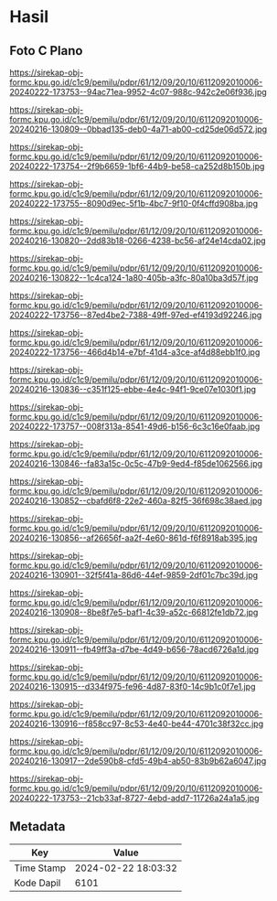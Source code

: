 # Hasil

## Foto C Plano

https://sirekap-obj-formc.kpu.go.id/c1c9/pemilu/pdpr/61/12/09/20/10/6112092010006-20240222-173753--94ac71ea-9952-4c07-988c-942c2e06f936.jpg

https://sirekap-obj-formc.kpu.go.id/c1c9/pemilu/pdpr/61/12/09/20/10/6112092010006-20240216-130809--0bbad135-deb0-4a71-ab00-cd25de06d572.jpg

https://sirekap-obj-formc.kpu.go.id/c1c9/pemilu/pdpr/61/12/09/20/10/6112092010006-20240222-173754--2f9b6659-1bf6-44b9-be58-ca252d8b150b.jpg

https://sirekap-obj-formc.kpu.go.id/c1c9/pemilu/pdpr/61/12/09/20/10/6112092010006-20240222-173755--8090d9ec-5f1b-4bc7-9f10-0f4cffd908ba.jpg

https://sirekap-obj-formc.kpu.go.id/c1c9/pemilu/pdpr/61/12/09/20/10/6112092010006-20240216-130820--2dd83b18-0266-4238-bc56-af24e14cda02.jpg

https://sirekap-obj-formc.kpu.go.id/c1c9/pemilu/pdpr/61/12/09/20/10/6112092010006-20240216-130822--1c4ca124-1a80-405b-a3fc-80a10ba3d57f.jpg

https://sirekap-obj-formc.kpu.go.id/c1c9/pemilu/pdpr/61/12/09/20/10/6112092010006-20240222-173756--87ed4be2-7388-49ff-97ed-ef4193d92246.jpg

https://sirekap-obj-formc.kpu.go.id/c1c9/pemilu/pdpr/61/12/09/20/10/6112092010006-20240222-173756--466d4b14-e7bf-41d4-a3ce-af4d88ebb1f0.jpg

https://sirekap-obj-formc.kpu.go.id/c1c9/pemilu/pdpr/61/12/09/20/10/6112092010006-20240216-130836--c351f125-ebbe-4e4c-94f1-9ce07e1030f1.jpg

https://sirekap-obj-formc.kpu.go.id/c1c9/pemilu/pdpr/61/12/09/20/10/6112092010006-20240222-173757--008f313a-8541-49d6-b156-6c3c16e0faab.jpg

https://sirekap-obj-formc.kpu.go.id/c1c9/pemilu/pdpr/61/12/09/20/10/6112092010006-20240216-130846--fa83a15c-0c5c-47b9-9ed4-f85de1062566.jpg

https://sirekap-obj-formc.kpu.go.id/c1c9/pemilu/pdpr/61/12/09/20/10/6112092010006-20240216-130852--cbafd6f8-22e2-460a-82f5-36f698c38aed.jpg

https://sirekap-obj-formc.kpu.go.id/c1c9/pemilu/pdpr/61/12/09/20/10/6112092010006-20240216-130856--af26656f-aa2f-4e60-861d-f6f8918ab395.jpg

https://sirekap-obj-formc.kpu.go.id/c1c9/pemilu/pdpr/61/12/09/20/10/6112092010006-20240216-130901--32f5f41a-86d6-44ef-9859-2df01c7bc39d.jpg

https://sirekap-obj-formc.kpu.go.id/c1c9/pemilu/pdpr/61/12/09/20/10/6112092010006-20240216-130908--8be8f7e5-baf1-4c39-a52c-66812fe1db72.jpg

https://sirekap-obj-formc.kpu.go.id/c1c9/pemilu/pdpr/61/12/09/20/10/6112092010006-20240216-130911--fb49ff3a-d7be-4d49-b656-78acd6726a1d.jpg

https://sirekap-obj-formc.kpu.go.id/c1c9/pemilu/pdpr/61/12/09/20/10/6112092010006-20240216-130915--d334f975-fe96-4d87-83f0-14c9b1c0f7e1.jpg

https://sirekap-obj-formc.kpu.go.id/c1c9/pemilu/pdpr/61/12/09/20/10/6112092010006-20240216-130916--f858cc97-8c53-4e40-be44-4701c38f32cc.jpg

https://sirekap-obj-formc.kpu.go.id/c1c9/pemilu/pdpr/61/12/09/20/10/6112092010006-20240216-130917--2de590b8-cfd5-49b4-ab50-83b9b62a6047.jpg

https://sirekap-obj-formc.kpu.go.id/c1c9/pemilu/pdpr/61/12/09/20/10/6112092010006-20240222-173753--21cb33af-8727-4ebd-add7-11726a24a1a5.jpg


## Metadata

| Key        | Value               |
| ---------- | ------------------- |
| Time Stamp | 2024-02-22 18:03:32 |
| Kode Dapil | 6101                |




